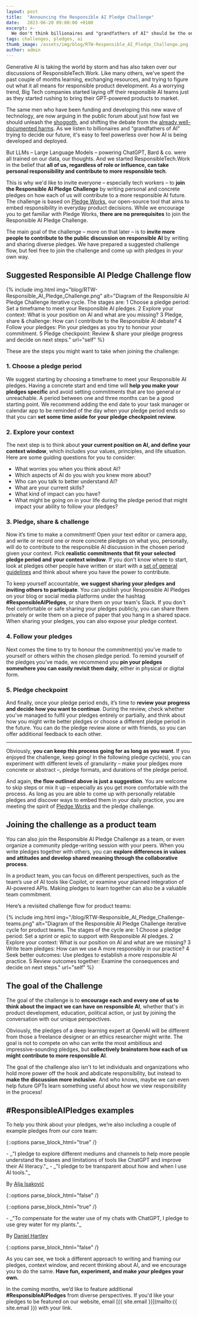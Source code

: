 ```yaml
---
layout: post
title:  "Announcing the Responsible AI Pledge Challenge"
date:   2023-06-20 09:00:00 +0100
excerpt: >-
  We don't think billionaires and "grandfathers of AI" should be the only ones that get to define what responsible AI means. This is why we want to challenge more people – like you – to contribute to the public discussion on responsible AI by writing and sharing our diverse pledges.   
tags: challenges, pledges, ai
thumb_image: /assets/img/blog/RTW-Responsible_AI_Pledge_Challenge.png
author: admin
---
```


Generative AI is taking the world by storm and has also taken over our discussions of ResponsibleTech.Work. Like many others, we've spent the past couple of months learning, exchanging resources, and trying to figure out what it all means for responsible product development. As a worrying trend, Big Tech companies started laying off their responsible AI teams just as they started rushing to bring their GPT-powered products to market.

The same men who have been funding and developing this new wave of technology, are now arguing in the public forum about just how fast we should unleash the [shoggoth](https://www.huffingtonpost.co.uk/entry/artificial-intelligence-shoggoth-fears_uk_64789526e4b045ce2486feff), and shifting the debate from the [already well-documented harms](https://www.technologyreview.com/2023/06/12/1074449/real-ai-risks/). As we listen to billionaires and “grandfathers of AI” trying to decide our future, it's easy to feel powerless over how AI is being developed and deployed. 

But LLMs – Large Language Models – powering ChatGPT, Bard & co. were all trained on our data, our thoughts. And we started ResponsibleTech.Work in the belief that **all of us, regardless of role or influence, can take personal responsibility and contribute to more responsible tech**.

This is why we'd like to invite everyone – especially tech workers – to **join the Responsible AI Pledge Challenge** by writing personal and concrete pledges on how each of us will contribute to a more responsible AI future. The challenge is based on [Pledge Works](https://responsibletech.work/blog/2022/3/1/pledge-works-writing-pledges-for-better-outcomes/), our open-source tool that aims to embed responsibility in everyday product decisions. While we encourage you to get familiar with Pledge Works, **there are no prerequisites** to join the Responsible AI Pledge Challenge. 

The main goal of the challenge – more on that later – is to **invite more people to contribute to the public discussion on responsible AI** by writing and sharing diverse pledges. We have prepared a suggested challenge flow, but feel free to join the challenge and come up with pledges in your own way. 

## **Suggested Responsible AI Pledge Challenge flow**

{% include img.html img="blog/RTW-Responsible_AI_Pledge_Challenge.png" alt="Diagram of the Responsible AI Pledge Challenge iterative cycle. The stages are: 1 Choose a pledge period: Set a timeframe to meet your Responsible Al pledges. 2 Explore your context: What is your position on Al and what are you missing? 3 Pledge, share & challenge: How can I contribute to the Responsible Al debate? 4 Follow your pledges: Pin your pledges as you try to honour your commitment. 5 Pledge checkpoint: Review & share your pledge progress and decide on next steps." url="self" %}

These are the steps you might want to take when joining the challenge:

### 1. Choose a pledge period 

We suggest starting by choosing a timeframe to meet your Responsible AI pledges. Having a concrete start and end time will **help you make your pledges specific** and avoid setting commitments that are too general or unreachable. A period between one and three months can be a good starting point. We recommend adding the end date to your task manager or calendar app to be reminded of the day when your pledge period ends so that you can **set some time aside for your pledge checkpoint review**.

### 2. Explore your context

The next step is to think about **your current position on AI, and define your context window**, which includes your values, principles, and life situation. Here are some guiding questions for you to consider:

   - What worries you when you think about AI?
   - Which aspects of AI do you wish you knew more about?
   - Who can you talk to better understand AI?
   - What are your current skills?
   - What kind of impact can you have?
   - What might be going on in your life during the pledge period that might impact your ability to follow your pledges?


### 3. Pledge, share & challenge 

Now it’s time to make a commitment! Open your text editor or camera app, and write or record one or more concrete pledges on what you, personally, will do to contribute to the responsible AI discussion in the chosen period given your context. Pick **realistic commitments that fit your selected pledge period and your context window**. If you don't know where to start, look at pledges other people have written or start with a [set of general guidelines](https://digital-strategy.ec.europa.eu/en/library/ethics-guidelines-trustworthy-ai) and think about where you have the power to contribute. 

To keep yourself accountable, **we suggest sharing your pledges and inviting others to participate**. You can publish your Responsible AI Pledges on your blog or social media platforms under the hashtag **#ResponsibleAIPledges**, or share them on your team's Slack. If you don't feel comfortable or safe sharing your pledges publicly, you can share them privately or write them on a piece of paper that you hang in a shared space. When sharing your pledges, you can also expose your pledge context. 

### 4. Follow your pledges 

Next comes the time to try to honour the commitment(s) you’ve made to yourself or others within the chosen pledge period. To remind yourself of the pledges you’ve made, we recommend you **pin your pledges somewhere you can easily revisit them daily**, either in physical or digital form. 

### 5. Pledge checkpoint 

And finally, once your pledge period ends, it’s time to **review your progress and decide how you want to continue**. During the review, check whether you've managed to fulfil your pledges entirely or partially, and think about how you might write better pledges or choose a different pledge period in the future. You can do the pledge review alone or with friends, so you can offer additional feedback to each other.

* * *

Obviously, **you can keep this process going for as long as you want**. If you enjoyed the challenge, keep going! In the following pledge cycle(s), you can experiment with different levels of granularity – make your pledges more concrete or abstract –, pledge formats, and durations of the pledge period.

And again, **the flow outlined above is just a suggestion**. You are welcome to skip steps or mix it up – especially as you get more comfortable with the process. As long as you are able to come up with personally relatable pledges and discover ways to embed them in your daily practice, you are meeting the spirit of [Pledge Works](https://responsibletech.work/tools/development/pledge-works/) and the pledge challenge. 

## **Joining the challenge as a product team**

You can also join the Responsible AI Pledge Challenge as a team, or even organize a community pledge-writing session with your peers. When you write pledges together with others, you can **explore differences in values and attitudes and develop shared meaning through the collaborative process**. 

In a product team, you can focus on different perspectives, such as the team’s use of AI tools like Copilot, or examine your planned integration of AI-powered APIs. Making pledges to learn together can also be a valuable team commitment. 

Here’s a revisited challenge flow for product teams: 

{% include img.html img="/blog/RTW-Responsible_AI_Pledge_Challenge-teams.png" alt="Diagram of the Responsible AI Pledge Challenge iterative cycle for product teams. The stages of the cycle are: 1 Choose a pledge period: Set a sprint or epic to support with Responsible Al pledges. 2 Explore your context: What is our position on Al and what are we missing? 3 Write team pledges: How can we use A more responsibly in our practice? 4 Seek better outcomes: Use pledges to establish a more responsible Al practice. 5 Review outcomes together: Examine the consequences and decide on next steps." url="self" %}

## **The goal of the Challenge**

The goal of the challenge is to **encourage each and every one of us to think about the impact we can have on responsible AI**, whether that's in product development, education, political action, or just by joining the conversation with our unique perspectives. 

Obviously, the pledges of a deep learning expert at OpenAI will be different from those a freelance designer or an ethics researcher might write. The goal is not to compete on who can write the most ambitious and impressive-sounding pledges, but **collectively brainstorm how each of us might contribute to more responsible AI**. 

The goal of the challenge also isn't to let individuals and organizations who hold more power off the hook and abdicate responsibility, but instead to **make the discussion more inclusive**. And who knows, maybe we can even help future GPTs learn something useful about how we view responsibility in the process!

## **#ResponsibleAIPledges examples**

To help you think about your pledges, we’re also including a couple of example pledges from our core team:

{::options parse_block_html="true" /}
<div class="example">
- _"I pledge to explore different mediums and channels to help more people understand the biases and limitations of tools like ChatGPT and improve their AI literacy."_
- _"I pledge to be transparent about how and when I use AI tools."_ 

By [Alja Isaković](https://blog.ialja.com/2023/06/20/responsible-ai-needs-responsible-humans/)
</div>
{::options parse_block_html="false" /}


{::options parse_block_html="true" /}
<div class="example">
- _"To compensate for the water use of my chats with ChatGPT, I pledge to use grey water for my plants."_ 

By [Daniel Hartley](https://www.the-public-good.com/ai/pledges)
</div>
{::options parse_block_html="false" /}

As you can see, we took a different approach to writing and framing our pledges, context window, and recent thinking about AI, and we encourage you to do the same. **Have fun, experiment, and make _your_ pledges your own.**

In the coming months, we’d like to feature additional **#ResponsibleAIPledges** from diverse perspectives. If you'd like your pledges to be featured on our website, email [{{ site.email }}](mailto:{{ site.email }}) with your link.